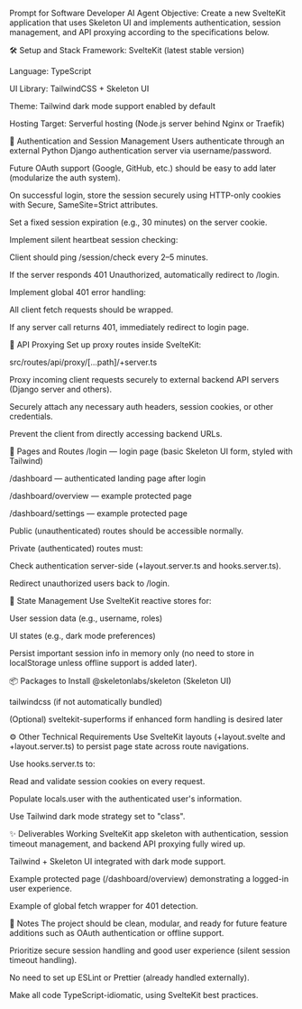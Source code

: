 Prompt for Software Developer AI Agent
Objective:
Create a new SvelteKit application that uses Skeleton UI and implements authentication, session management, and API proxying according to the specifications below.

🛠 Setup and Stack
Framework: SvelteKit (latest stable version)

Language: TypeScript

UI Library: TailwindCSS + Skeleton UI

Theme: Tailwind dark mode support enabled by default

Hosting Target: Serverful hosting (Node.js server behind Nginx or Traefik)

🔐 Authentication and Session Management
Users authenticate through an external Python Django authentication server via username/password.

Future OAuth support (Google, GitHub, etc.) should be easy to add later (modularize the auth system).

On successful login, store the session securely using HTTP-only cookies with Secure, SameSite=Strict attributes.

Set a fixed session expiration (e.g., 30 minutes) on the server cookie.

Implement silent heartbeat session checking:

Client should ping /session/check every 2–5 minutes.

If the server responds 401 Unauthorized, automatically redirect to /login.

Implement global 401 error handling:

All client fetch requests should be wrapped.

If any server call returns 401, immediately redirect to login page.

📡 API Proxying
Set up proxy routes inside SvelteKit:

src/routes/api/proxy/[...path]/+server.ts

Proxy incoming client requests securely to external backend API servers (Django server and others).

Securely attach any necessary auth headers, session cookies, or other credentials.

Prevent the client from directly accessing backend URLs.

🧩 Pages and Routes
/login — login page (basic Skeleton UI form, styled with Tailwind)

/dashboard — authenticated landing page after login

/dashboard/overview — example protected page

/dashboard/settings — example protected page

Public (unauthenticated) routes should be accessible normally.

Private (authenticated) routes must:

Check authentication server-side (+layout.server.ts and hooks.server.ts).

Redirect unauthorized users back to /login.

🧠 State Management
Use SvelteKit reactive stores for:

User session data (e.g., username, roles)

UI states (e.g., dark mode preferences)

Persist important session info in memory only (no need to store in localStorage unless offline support is added later).

📦 Packages to Install
@skeletonlabs/skeleton (Skeleton UI)

tailwindcss (if not automatically bundled)

(Optional) sveltekit-superforms if enhanced form handling is desired later

⚙️ Other Technical Requirements
Use SvelteKit layouts (+layout.svelte and +layout.server.ts) to persist page state across route navigations.

Use hooks.server.ts to:

Read and validate session cookies on every request.

Populate locals.user with the authenticated user's information.

Use Tailwind dark mode strategy set to "class".

✨ Deliverables
Working SvelteKit app skeleton with authentication, session timeout management, and backend API proxying fully wired up.

Tailwind + Skeleton UI integrated with dark mode support.

Example protected page (/dashboard/overview) demonstrating a logged-in user experience.

Example of global fetch wrapper for 401 detection.

🚀 Notes
The project should be clean, modular, and ready for future feature additions such as OAuth authentication or offline support.

Prioritize secure session handling and good user experience (silent session timeout handling).

No need to set up ESLint or Prettier (already handled externally).

Make all code TypeScript-idiomatic, using SvelteKit best practices.